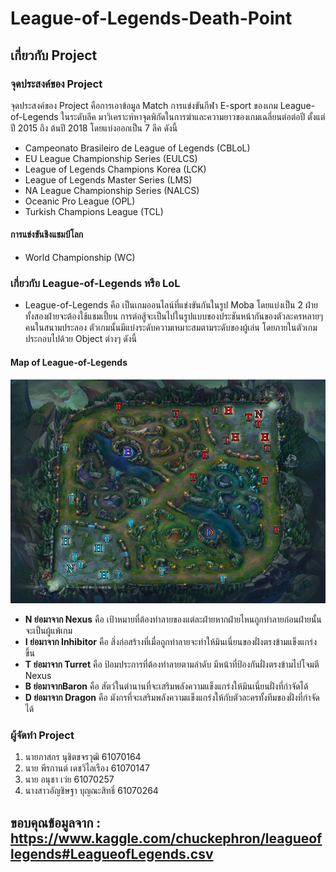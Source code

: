 # **League-of-Legends-Death-Point**
## เกี่ยวกับ Project 
### จุดประสงค์ของ Project
 จุดประสงค์ของ Project คือการเอาข้อมูล Match การแข่งขันกีฬา E-sport  ของเกม League-of-Legends ในระดับลีค มาวิเคราะห์หาจุดพิกัดในการฆ่าและความยาวของเกมเฉลี่ยนต่อต่อปี ตั้งแต่ปี 2015 ถึง ต้นปี 2018 โดยแบ่งออกเป็น 7 ลีค ดังนี้
 - Campeonato Brasileiro de League of Legends (CBLoL)
 - EU League Championship Series (EULCS)
 - League of Legends Champions Korea (LCK)
 - League of Legends Master Series (LMS)
 - NA League Championship Series (NALCS)
 - Oceanic Pro League (OPL)
 - Turkish Champions League (TCL)
#### **การแข่งขันชิงแชมป์โลก**
 - World Championship (WC)
### **เกี่ยวกับ League-of-Legends หรือ LoL**
 - League-of-Legends คือ เป็นเกมออนไลน์ที่แข่งขันกันในรูป Moba โดยแบ่งเป็น 2 ฝ่าย ทั้งสองฝ่ายจะต้องใช้แชมเปี้ยน การต่อสู้จะเป็นไปในรูปแบบของประชันหน้ากันของตัวละครหลายๆคนในสนามประลอง ตัวเกมนั้นมีแบ่งระดับความเหมาะสมตามระดับของผู้เล่น โดยภายในตัวเกมประกอบไปด้วย Object ต่างๆ ดังนี้
 #### Map of League-of-Legends
![Alt text](./Image/Map.png)
 - **N ย่อมาจาก Nexus** คือ เป้าหมายที่ต้องทำลายของแต่ละฝ่ายหากฝ่ายไหนถูกทำลายก่อนฝ่ายนั้นจะเป็นผู้แพ้เกม
 - **I ย่อมาจาก Inhibitor** คือ สิ่งก่อสร้างที่เมื่อถูกทำลายจะทำให้มินเนี่ยนของฝั่งตรงข้ามแข็งแกร่งขึ้น
 - **T ย่อมาจาก Turret** คือ ป้อมประการที่ต้องทำลายตามลำดับ มีหน้าที่ป้องกันฝั่งตรงข้ามไปโจมตี Nexus 
 - **B ย่อมาจากBaron** คือ สัตว์ในตำนานที่จะเสริมพลังความแข็งแกร่งให้มินเนี่ยนฝั่งที่กำจัดได้
 - **D ย่อมาจาก Dragon** คือ มังกรที่จะเสริมพลังความแข็งแกร่งให้กับตัวละครทั้งทีมของฝั่งที่กำจัดได้
### ผู้จัดทำ Project
 1. นายภาสกร นุชิตขจรวุฒิ 61070164
 2. นาย พีรกานต์ เดชวิไลเรือง 61070147
 3. นาย อนุชา เว่ย 61070257
 4. นางสาวอัญชิษฐา บุญณะสิทธิ์ 61070264
## ขอบคุณข้อมูลจาก : https://www.kaggle.com/chuckephron/leagueoflegends#LeagueofLegends.csv
